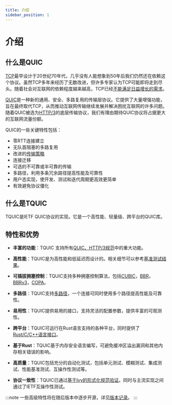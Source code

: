 ```yaml
---
title: 介绍
sidebar_position: 1
---
```


# 介绍

## 什么是QUIC

[TCP](https://en.wikipedia.org/wiki/Transmission_Control_Protocol#Historical_origin)最早设计于20世纪70年代，几乎没有人能想象到50年后我们仍然还在依赖这个协议。虽然TCP多年来经历了无数改进，但许多专家认为TCP可能即将走到尽头。随着社会对互联网的依赖程度越来越高，TCP已经[不能满足日益增长的需求](https://dl.acm.org/doi/10.1145/3098822.3098842)。

[QUIC](https://datatracker.ietf.org/doc/html/rfc9000)是一种新的通用、安全、多路复用的传输层协议。它提供了大量增强功能，旨在最终取代TCP，从而推动互联网传输继续发展并解决困扰互联网的许多问题。随着QUIC被选为[HTTP/3](https://datatracker.ietf.org/doc/html/rfc9114)的底层传输协议，我们有理由期待QUIC协议将占据更大的互联网流量份额。

QUIC的一些关键特性包括：
* 零RTT连接建立 
* 无队首阻塞的多路复用 
* 改进的[传输策略](https://datatracker.ietf.org/doc/html/rfc9002#name-relevant-differences-betwee)
* 连接迁移 
* 可选的不可靠或半可靠的传输
* 多路径，利用多条冗余路径提高性能及可靠性
* 用户态实现，使开发、测试和迭代周期更高效更简单
* 有效避免协议僵化


## 什么是TQUIC

TQUIC是IETF QUIC协议的实现。它是一个高性能、轻量级、跨平台的QUIC库。


## 特性和优势

* **丰富的功能**：TQUIC 支持所有[QUIC、HTTP/3规范](https://quicwg.org/)中的重大功能。

* **高性能**：TQUIC是为高性能和低延迟而设计的。相关细节可以参考[基准测试结果](further_readings/benchmark/)。

* **可插拔拥塞控制**：TQUIC支持多种拥塞控制算法，包括[CUBIC](https://datatracker.ietf.org/doc/html/rfc8312)，[BBR](https://dl.acm.org/doi/pdf/10.1145/3009824)，[BBRv3](https://datatracker.ietf.org/meeting/117/materials/slides-117-ccwg-bbrv3-algorithm-bug-fixes-and-public-internet-deployment-00)，[COPA](https://www.usenix.org/conference/nsdi18/presentation/arun)。

* **多路径**：TQUIC支持[多路径](https://datatracker.ietf.org/doc/html/draft-ietf-quic-multipath)，一个连接可同时使用多个路径提高性能及可靠性。

* **易用性**：TQUIC提供易用的接口，支持灵活的配置参数，提供丰富的可观测性。

* **跨平台**：TQUIC可运行在Rust语言支持的各种平台，同时提供了[Rust/C/C++语言接口](category/api-reference/)。

* **基于Rust**：TQUIC基于内存安全语言编写，可避免缓冲区溢出漏洞和其他内存相关错误的影响。

* **高质量**：TQUIC包括充分的自动化测试，包括单元测试、模糊测试、集成测试、性能基准测试、互操作性测试等。

* **协议一致性**：TQUIC已通过[基于Ivy的形式化规范验证](further_readings/conformance/)。同时与主流实现之间通过了IETF互操作性测试。

:::note
一些高级特性将在随后版本中逐步开源，详见[版本记录](https://github.com/tencent/tquic/releases)。
:::
